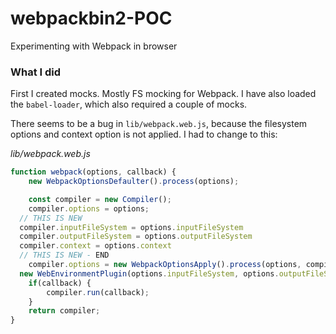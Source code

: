 # webpackbin2-POC
Experimenting with Webpack in browser

### What I did
First I created mocks. Mostly FS mocking for Webpack. I have also loaded the `babel-loader`, which also required a couple of mocks.

There seems to be a bug in `lib/webpack.web.js`, because the filesystem options and context option is not applied. I had to change to this:

*lib/webpack.web.js*
```js
function webpack(options, callback) {
	new WebpackOptionsDefaulter().process(options);

	const compiler = new Compiler();
	compiler.options = options;
  // THIS IS NEW
  compiler.inputFileSystem = options.inputFileSystem
  compiler.outputFileSystem = options.outputFileSystem
  compiler.context = options.context
  // THIS IS NEW - END
	compiler.options = new WebpackOptionsApply().process(options, compiler);
  new WebEnvironmentPlugin(options.inputFileSystem, options.outputFileSystem).apply(compiler);
	if(callback) {
		compiler.run(callback);
	}
	return compiler;
}
```
